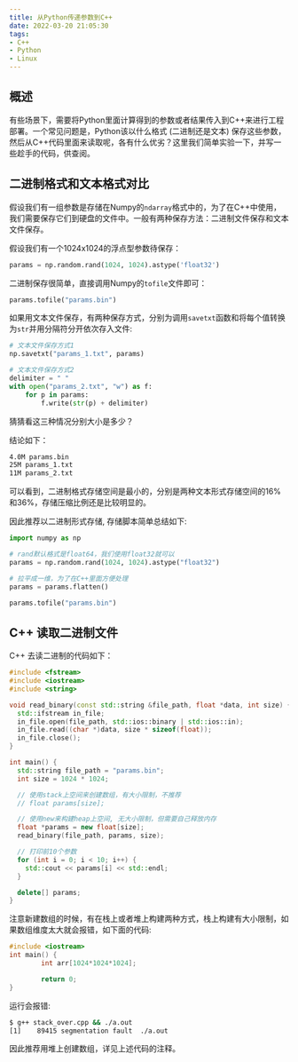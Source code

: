 ```yaml
---
title: 从Python传递参数到C++
date: 2022-03-20 21:05:30
tags:
- C++
- Python
- Linux
---
```

## 概述
有些场景下，需要将Python里面计算得到的参数或者结果传入到C++来进行工程部署。一个常见问题是，Python该以什么格式 (二进制还是文本) 保存这些参数，然后从C++代码里面来读取呢，各有什么优劣？这里我们简单实验一下，并写一些趁手的代码，供查阅。
<!--more-->

## 二进制格式和文本格式对比
假设我们有一组参数是存储在Numpy的`ndarray`格式中的，为了在C++中使用，我们需要保存它们到硬盘的文件中。一般有两种保存方法：二进制文件保存和文本文件保存。

假设我们有一个1024x1024的浮点型参数待保存：
```python
params = np.random.rand(1024, 1024).astype('float32')
```
二进制保存很简单，直接调用Numpy的`tofile`文件即可：
```python
params.tofile("params.bin")
```
如果用文本文件保存，有两种保存方式，分别为调用`savetxt`函数和将每个值转换为`str`并用分隔符分开依次存入文件:
```python
# 文本文件保存方式1
np.savetxt("params_1.txt", params)

# 文本文件保存方式2
delimiter = " "
with open("params_2.txt", "w") as f:
    for p in params:
        f.write(str(p) + delimiter)
```
猜猜看这三种情况分别大小是多少？

结论如下：
```bash
4.0M params.bin
25M params_1.txt
11M params_2.txt
```
可以看到，二进制格式存储空间是最小的，分别是两种文本形式存储空间的16%和36%，存储压缩比例还是比较明显的。

因此推荐以二进制形式存储, 存储脚本简单总结如下:
```python
import numpy as np

# rand默认格式是float64，我们使用float32就可以
params = np.random.rand(1024, 1024).astype("float32")

# 拉平成一维，为了在C++里面方便处理
params = params.flatten()

params.tofile("params.bin")
```

## C++ 读取二进制文件

C++ 去读二进制的代码如下：
```cpp
#include <fstream>
#include <iostream>
#include <string>

void read_binary(const std::string &file_path, float *data, int size) {
  std::ifstream in_file;
  in_file.open(file_path, std::ios::binary | std::ios::in);
  in_file.read((char *)data, size * sizeof(float));
  in_file.close();
}

int main() {
  std::string file_path = "params.bin";
  int size = 1024 * 1024;

  // 使用stack上空间来创建数组，有大小限制，不推荐
  // float params[size];

  // 使用new来构建heap上空间, 无大小限制，但需要自己释放内存
  float *params = new float[size];
  read_binary(file_path, params, size);

  // 打印前10个参数
  for (int i = 0; i < 10; i++) {
    std::cout << params[i] << std::endl;
  }

  delete[] params;
}
```
注意新建数组的时候，有在栈上或者堆上构建两种方式，栈上构建有大小限制，如果数组维度太大就会报错，如下面的代码:
```cpp
#include <iostream>
int main() {
        int arr[1024*1024*1024];

        return 0;
}
```
运行会报错:
```bash
$ g++ stack_over.cpp && ./a.out
[1]    89415 segmentation fault  ./a.out
```
因此推荐用堆上创建数组，详见上述代码的注释。
